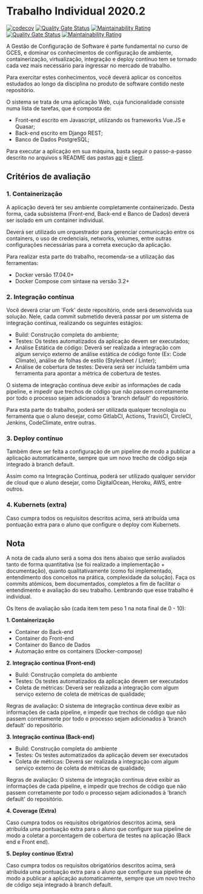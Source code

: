 # Trabalho Individual 2020.2


[![codecov](https://codecov.io/gh/lucasqmc/Trabalho-Individual-2020-2/branch/master/graph/badge.svg?token=INGAG1ONQQ)](https://codecov.io/gh/lucasqmc/Trabalho-Individual-2020-2)
[![Quality Gate Status](https://sonarcloud.io/api/project_badges/measure?project=lucasqmc_Trabalho-Individual-2020-2_1_api&metric=alert_status)](https://sonarcloud.io/dashboard?id=lucasqmc_Trabalho-Individual-2020-2_1_api)
[![Maintainability Rating](https://sonarcloud.io/api/project_badges/measure?project=lucasqmc_Trabalho-Individual-2020-2_1_api&metric=sqale_rating)](https://sonarcloud.io/dashboard?id=lucasqmc_Trabalho-Individual-2020-2_1_api)
[![Quality Gate Status](https://sonarcloud.io/api/project_badges/measure?project=lucasqmc_Trabalho-Individual-2020-2_1_client&metric=alert_status)](https://sonarcloud.io/dashboard?id=lucasqmc_Trabalho-Individual-2020-2_1_client)
[![Maintainability Rating](https://sonarcloud.io/api/project_badges/measure?project=lucasqmc_Trabalho-Individual-2020-2_1_client&metric=sqale_rating)](https://sonarcloud.io/dashboard?id=lucasqmc_Trabalho-Individual-2020-2_1_client)



A Gestão de Configuração de Software é parte fundamental no curso de GCES, e dominar os conhecimentos de configuração de ambiente, containerização, virtualização, integração e deploy contínuo tem se tornado cada vez mais necessário para ingressar no mercado de trabalho.

Para exercitar estes conhecimentos, você deverá aplicar os conceitos estudados ao longo da disciplina no produto de software contido neste repositório.

O sistema se trata de uma aplicação Web, cuja funcionalidade consiste numa lista de tarefas, que é composta de:
- Front-end escrito em Javascript, utilizando os frameworks Vue.JS e Quasar;
- Back-end escrito em Django REST;
- Banco de Dados PostgreSQL;

Para executar a aplicação em sua máquina, basta seguir o passo-a-passo descrito no arquivos s README das pastas [api](./api/README.md) e [client](./client/README.md).


## Critérios de avaliação

### 1. Containerização

A aplicação deverá ter seu ambiente completamente containerizado. Desta forma, cada subsistema (Front-end, Back-end e Banco de Dados) deverá ser isolado em um container individual.

Deverá ser utilizado um orquestrador para gerenciar comunicação entre os containers, o uso de credenciais, networks, volumes, entre outras configurações necessárias para a correta execução da aplicação.

Para realizar esta parte do trabalho, recomenda-se a utilização das ferramentas:

- Docker versão 17.04.0+
- Docker Compose com sintaxe na versão 3.2+

### 2. Integração contínua

Você deverá criar um 'Fork' deste repositório, onde será desenvolvida sua solução. Nele, cada commit submetido deverá passar por um sistema de integração contínua, realizando os seguintes estágios:

- Build: Construção completa do ambiente;
- Testes: Os testes automatizados da aplicação devem ser executados;
- Análise Estática de código: Deverá ser realizada a integração com algum serviço externo de análise estática de código fonte (Ex: Code Climate), análise de folhas de estilo (Stylesheet / Linter);
- Análise de cobertura de testes: Devera será ser incluida também uma ferramenta para apontar a métrica de cobertura de testes.

O sistema de integração contínua deve exibir as informações de cada pipeline, e impedir que trechos de código que não passem corretamente por todo o processo sejam adicionados à 'branch default' do repositório.

Para esta parte do trabalho, poderá ser utilizada qualquer tecnologia ou ferramenta que o aluno desejar, como GitlabCI, Actions, TravisCI, CircleCI, Jenkins, CodeClimate, entre outras.

### 3. Deploy contínuo

Também deve ser feita a configuração de um pipeline de modo a publicar a aplicação automaticamente, sempre que um novo trecho de código seja integrado à branch default.

Assim como na Integração Contínua, poderá ser utilizado qualquer servidor de cloud que o aluno desejar, como DigitalOcean, Heroku, AWS, entre outros.

### 4. Kubernets (extra)

Caso cumpra todos os requisitos descritos acima, será atribuída uma pontuação extra para o aluno que configure o deploy com Kubernets.

## Nota

A nota de cada aluno será a soma dos itens abaixo que serão avaliados tanto de forma quantitativa (se foi realizado a implementação + documentação), quanto qualitativamente (como foi implementado, entendimento dos conceitos na prática, complexidade da solução). Faça os commits atômicos, bem documentados, completos a fim de facilitar o entendimento e avaliação do seu trabalho. Lembrando que esse trabalho é individual. 

Os Itens de avaliação são (cada item tem peso 1 na nota final de 0 - 10):

**1. Containerização**

- Container do Back-end
- Container do Front-end
- Container do Banco de Dados
- Automação entre os containers (Docker-compose)

**2. Integração contínua (Front-end)**

- Build: Construção completa do ambiente
- Testes: Os testes automatizados da aplicação devem ser executados
- Coleta de métricas: Deverá ser realizada a integração com algum serviço externo de coleta de métricas de qualidade;

Regras de avaliação: O sistema de integração contínua deve exibir as informações de cada pipeline, e impedir que trechos de código que não passem corretamente por todo o processo sejam adicionados à 'branch default' do repositório.

**3. Integração contínua (Back-end)**

- Build: Construção completa do ambiente
- Testes: Os testes automatizados da aplicação devem ser executados
- Coleta de métricas: Deverá ser realizada a integração com algum serviço externo de coleta de métricas de qualidade;

Regras de avaliação: O sistema de integração contínua deve exibir as informações de cada pipeline, e impedir que trechos de código que não passem corretamente por todo o processo sejam adicionados à 'branch default' do repositório.

**4. Coverage (Extra)**

Caso cumpra todos os requisitos obrigatórios descritos acima, será atribuída uma pontuação extra para o aluno que configure sua pipeline de modo a coletar a porcentagem de cobertura de testes na aplicação (Back end e Front end).

**5. Deploy contínuo (Extra)**

Caso cumpra todos os requisitos obrigatórios descritos acima, será atribuída uma pontuação extra para o aluno que configure sua pipeline de modo a publicar a aplicação automaticamente, sempre que um novo trecho de código seja integrado à branch default.


